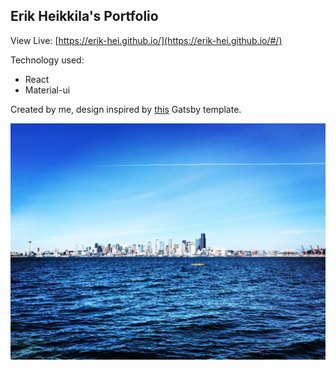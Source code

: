 ## Erik Heikkila's Portfolio

View Live: [https://erik-hei.github.io/](https://erik-hei.github.io/#/)

Technology used: 

* React
* Material-ui

Created by me, design inspired by [this](https://www.gatsbyjs.org/starters/danilowoz/gatsby-advanced-blog-system/) Gatsby template.

![](./city.jpg)

